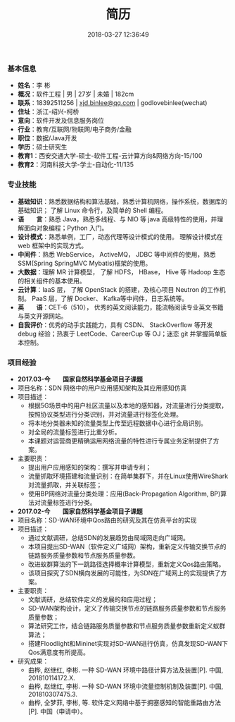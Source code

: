 ﻿---
title: 简历
date: 2018-03-27 12:36:49
type: "about"
comments: false
---

### 基本信息
- **姓名**：李 彬
- **概况**：软件工程 | 男 | 27岁 | 未婚 | 182cm
- **联系**：18392511256 | xjd.binlee@qq.com | godlovebinlee(wechat)
- **住址**：浙江-绍兴-柯桥
- **意向**：软件开发及信息服务岗位 &nbsp;&nbsp;
- **行业**：教育/互联网/物联网/电子商务/金融 &nbsp;&nbsp;
- **职位**：数据/Java开发
- **学历**：硕士研究生
- **教育1**：西安交通大学-硕士-软件工程-云计算方向&网络方向-15/100
- **教育2**：河南科技大学-学士-自动化-11/135

### 专业技能
- **基础知识**：熟悉数据结构和算法基础，熟悉计算机网络，操作系统，数据库的基础知识； 了解 Linux 命令行，及简单的 Shell 编程。
- **语&emsp;&emsp;言**：熟悉 Java，熟悉多线程、与 NIO 等 java 高级特性的使用，并理解面向对象编程；Python 入门。
- **设计模式**：熟悉单例，工厂，动态代理等设计模式的使用。 理解设计模式在 web 框架中的实现方式。
- **中间件**：熟悉 WebService， ActiveMQ， JDBC 等中间件的使用，熟悉 SSM(Spring SpringMVC Mybatis)框架的使用。
- **大数据**：理解 MR 计算模型， 了解 HDFS， HBase， Hive 等 Hadoop 生态的相关组件的基本使用。
- **云计算**：IaaS 层， 了解 OpenStack 的搭建，及核心项目 Neutron 的工作机制。 PaaS 层，了解 Docker、 Kafka等中间件，日志系统等。
- **英&emsp;&emsp;语**：CET-6（510）， 优秀的英文阅读能力，能流畅阅读专业英文书籍与英文开源网站。
- **自我评价**：优秀的动手实践能力，具有 CSDN、 StackOverflow 等开发 debug 经验；热衷于 LeetCode、CareerCup 等 OJ；迷恋 git 并掌握简单版本控制。

### 项目经验

- **2017.03-今&emsp;&emsp;国家自然科学基金项目子课题**
- 项目名称：SDN 网络中的用户应用感知架构及其应用感知仿真
- 项目描述：
    - 根据5G场景中的用户社区流量以及本地的感知器，对流量进行分类提取，按照协议类型进行分类识别，并对流量进行标签化处理。
    - 将本地分类器未知的流量类型上传至远程数据中心进行全局识别。
    - 对全局的流量标签进行比重分析。
    - 本课题对运营商更精确运用网络流量的特性进行专属业务定制提供了方案。
- 主要职责：
    - 提出用户应用感知的架构：撰写并申请专利；
    - 流量抓取环境搭建和流量识别：在简单集群下，并在Linux使用WireShark对流量抓取，并关联标签；
    - 使用BP网络对流量分类处理：应用(Back-Propagation Algorithm, BP)算法对流量标签进行分类。
&emsp;
- **2017.02-今&emsp;&emsp;国家自然科学基金项目子课题**
- 项目名称：SD-WAN环境中Qos路由的研究及其在仿真平台的实现
- 项目描述：
    - 通过文献调研，总结SDN的发展趋势由局域网走向广域网。
    - 本项目提出SD-WAN（软件定义广域网）架构，重新定义传输交换节点的链路服务质量参数和节点服务质量参数。
    - 改进蚁群算法的下一跳路径选择概率计算模型，重新定义Qos路由策略。
    - 该项目探究了SDN横向发展的可能性，为SDN在广域网上的实现提供了方案。
- 主要职责：
    - 文献调研，总结软件定义的发展的和应用过程；
    - SD-WAN架构设计，定义了传输交换节点的链路服务质量参数和节点服务质量参数；
    - 算法研究工作，结合链路服务质量参数和节点服务质量参数重新定义蚁群算法；
    - 搭建Floodlight和Mininet实现对SD-WAN进行仿真，仿真发现SD-WAN下Qos满意度有所提高。
- 研究成果：
    - 曲桦, 赵继红, 李彬. 一种 SD-WAN 环境中路径计算方法及装置[P]. 中国, 201810114172.X.
    - 曲桦, 赵继红, 李彬. 一种 SD-WAN 环境中流量控制机制及装置[P]. 中国, 201810307475.3.
    - 曲桦, 仝梦菲, 李彬, 等. 软件定义网络中基于拥塞感知的智能重路由方法[P]. 中国（申请中）。
